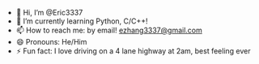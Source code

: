 - 👋 Hi, I’m @Eric3337
- 🌱 I’m currently learning Python, C/C++!
- 📫 How to reach me: by email! ezhang3337@gmail.com
- 😄 Pronouns: He/Him
- ⚡ Fun fact: I love driving on a 4 lane highway at 2am, best feeling ever

<!---
Eric3337/Eric3337 is a ✨ special ✨ repository because its `README.md` (this file) appears on your GitHub profile.
You can click the Preview link to take a look at your changes.
--->
